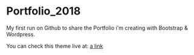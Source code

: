 # Portfolio_2018
My first run on Github to share the Portfolio i'm creating with Bootstrap &amp; Wordpress.

You can check this theme live at: [a link](http://web.jairoperez.net/wordpress/) 
